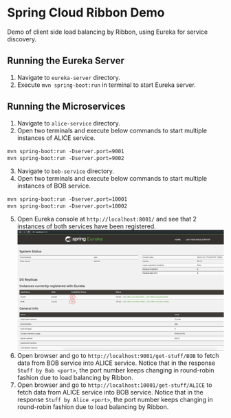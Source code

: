 # Spring Cloud Ribbon Demo
Demo of client side load balancing by Ribbon, using Eureka for service discovery.

## Running the Eureka Server

1. Navigate to `eureka-server` directory.
2. Execute `mvn spring-boot:run` in terminal to start Eureka server.

## Running the Microservices

1. Navigate to `alice-service` directory.
2. Open two terminals and execute below commands to start multiple instances of ALICE service.
```
mvn spring-boot:run -Dserver.port=9001
mvn spring-boot:run -Dserver.port=9002
```
3. Navigate to `bob-service` directory.
4. Open two terminals and execute below commands to start multiple instances of BOB service.
```
mvn spring-boot:run -Dserver.port=10001
mvn spring-boot:run -Dserver.port=10002
```
5. Open Eureka console at `http://localhost:8001/` and see that 2 instances of both services have been registered.
![Eureka Server](/screenshots/eureka-server.png)
6. Open browser and go to `http://localhost:9001/get-stuff/BOB` to fetch data from BOB service into ALICE service. Notice that in the response `Stuff by Bob <port>`, the port number keeps changing in round-robin fashion due to load balancing by Ribbon.
7. Open browser and go to `http://localhost:10001/get-stuff/ALICE` to fetch data from ALICE service into BOB service. Notice that in the response `Stuff by Alice <port>`, the port number keeps changing in round-robin fashion due to load balancing by Ribbon.
